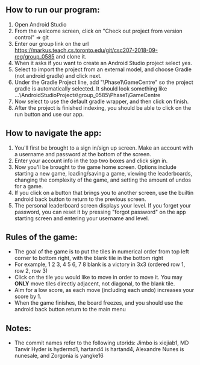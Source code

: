 ## How to run our program:
1. Open Android Studio
2. From the welcome screen, click on "Check out project from version control" => git
3. Enter our group link on the url https://markus.teach.cs.toronto.edu/git/csc207-2018-09-reg/group_0585 and clone it.
4. When it asks if you want to create an Android Studio project select yes.
5. Select to import the project from an external model, and choose Gradle (not android gradle) and click next.
6. Under the Gradle Project line, add "\Phase1\GameCentre" so the project gradle is automatically selected.
It should look something like ...\AndroidStudioProjects\group_0585\Phase1\GameCentre
7. Now select to use the default gradle wrapper, and then click on finish.
8. After the project is finished indexing, you should be able to click on the run button and use our app.

## How to navigate the app:
1. You'll first be brought to a sign in/sign up screen. Make an account with a username and password at the bottom of the screen.
2. Enter your account info in the top two boxes and click sign in.
3. Now you'll be brought to the game home screen. Options include starting a new game, loading/saving a game,
viewing the leaderboards, changing the complexity of the game, and setting the amount of undos for a game.
4. If you click on a button that brings you to another screen, use the builtin android back button to return to the previous screen.
5. The personal leaderboard screen displays your level. If you forget your password, you can reset it by pressing "forgot password" on the app
starting screen and entering your username and level.

## Rules of the game:
- The goal of the game is to put the tiles in numerical order from top left corner to bottom right, with the blank tile in the bottom right
- For example, 1 2 3, 4 5 6, 7 8 blank is a victory in 3x3 (ordered row 1, row 2, row 3)
- Click on the tile you would like to move in order to move it. You may **ONLY** move tiles directly adjacent, not diagonal, to the blank tile.
- Aim for a low score, as each move (including each undo) increases your score by 1.
- When the game finishes, the board freezes, and you should use the android back button return to the main menu

## Notes:
- The commit names refer to the following utorids: Jimbo is xiejiab1, MD Tanvir Hyder is hydermd1, hartand4 is hartand4, Alexandre Nunes is nunesale, and Zorgonia is yangke16